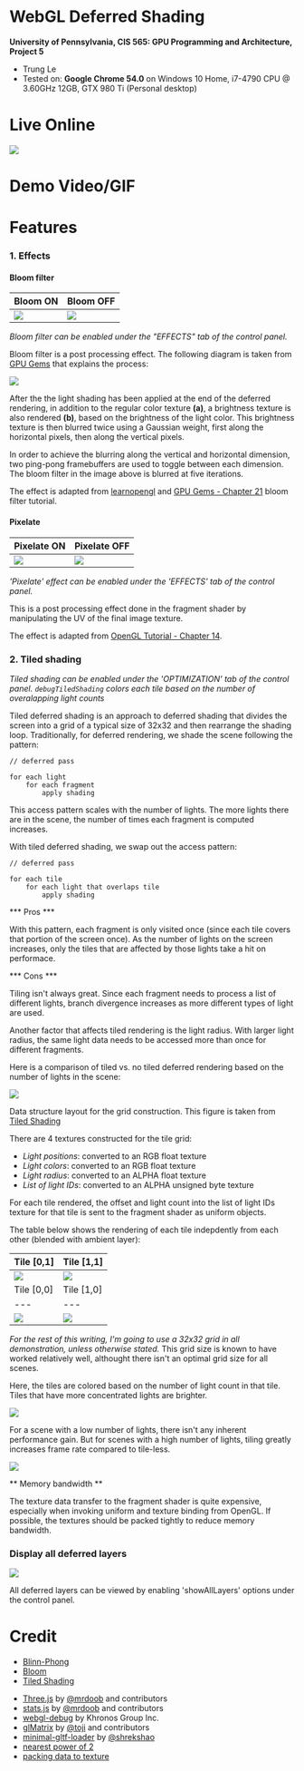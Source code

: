 WebGL Deferred Shading
======================

**University of Pennsylvania, CIS 565: GPU Programming and Architecture, Project 5**

* Trung Le
* Tested on: **Google Chrome 54.0** on
  Windows 10 Home, i7-4790 CPU @ 3.60GHz 12GB, GTX 980 Ti (Personal desktop)

# Live Online

[![](img/100_lights.png)](https://trungtle.github.io/Project5-WebGL-Deferred-Shading-with-glTF/)

# Demo Video/GIF

# Features

### 1. Effects

#### Bloom filter

| **Bloom ON** | **Bloom OFF**|
|---|---|
|![](img/100_lights_bloom.png)|![](img/100_lights_no_bloom.png)|

_Bloom filter can be enabled under the "EFFECTS" tab of the control panel._

Bloom filter is a post processing effect. The following diagram is taken from [GPU Gems](http://http.developer.nvidia.com/GPUGems/gpugems_ch21.html) that explains the process:

![](img/analysis/bloom_filter_diagram.png)

After the the light shading has been applied at the end of the deferred rendering, in addition to the regular color texture **(a)**, a brightness texture is also rendered **(b)**, based on the brightness of the light color. This brightness texture is then blurred twice using a Gaussian weight, first along the horizontal pixels, then along the vertical pixels.

In order to achieve the blurring along the vertical and horizontal dimension, two ping-pong framebuffers are used to toggle between each dimension. The bloom filter in the image above is blurred at five iterations.

The effect is adapted from [learnopengl](http://learnopengl.com/#!Advanced-Lighting/Bloom) and [GPU Gems - Chapter 21](http://http.developer.nvidia.com/GPUGems/gpugems_ch21.html) bloom filter tutorial.

#### Pixelate

| **Pixelate ON** | **Pixelate OFF**|
|---|---|
|![](img/100_lights_pixelate.png)|![](img/100_lights.png)|

_'Pixelate' effect can be enabled under the 'EFFECTS' tab of the control panel._

This is a post processing effect done in the fragment shader by manipulating the UV of the final image texture.

The effect is adapted from [OpenGL Tutorial - Chapter 14](http://www.opengl-tutorial.org/intermediate-tutorials/tutorial-14-render-to-texture/
).

### 2. Tiled shading

_Tiled shading can be enabled under the 'OPTIMIZATION' tab of the control panel. `debugTiledShading` colors each tile based on the number of overalapping light counts_

Tiled deferred shading is an approach to deferred shading that divides the screen into a grid of a typical size of 32x32 and then rearrange the shading loop. Traditionally, for deferred rendering, we shade the scene following the pattern:

```
// deferred pass

for each light
    for each fragment
        apply shading
```

This access pattern scales with the number of lights. The more lights there are in the scene, the number of times each fragment is computed increases.

With tiled deferred shading, we swap out the access pattern:

```
// deferred pass

for each tile
    for each light that overlaps tile
        apply shading
```

*** Pros ***

With this pattern, each fragment is only visited once (since each tile covers that portion of the screen once). As the number of lights on the screen increases, only the tiles that are affected by those lights take a hit on performace.

*** Cons ***

Tiling isn't always great. Since each fragment needs to process a list of different lights, branch divergence increases as more different types of light are used.

Another factor that affects tiled rendering is the light radius. With larger light radius, the same light data needs to be accessed more than once for different fragments.

Here is a comparison of tiled vs. no tiled deferred rendering based on the number of lights in the scene:


![](img/analysis/grid_data_structure.png)

Data structure layout for the grid construction. This figure is taken from [Tiled Shading](http://www.cse.chalmers.se/~uffe/tiled_shading_preprint.pdf)

There are 4 textures constructed for the tile grid:

- _Light positions_: converted to an RGB float texture
- _Light colors_: converted to an RGB float texture
- _Light radius_: converted to an ALPHA float texture
- _List of light IDs_: converted to an ALPHA unsigned byte texture

For each tile rendered, the offset and light count into the list of light IDs texture for that tile is sent to the fragment shader as uniform objects.

The table below shows the rendering of each tile indepdently from each other (blended with ambient layer):

| Tile [0,1] | Tile [1,1] |
| --- | --- |
|![](img/tile_0_1.png)|![](img/tile_1_1.png)|
| Tile [0,0] | Tile [1,0] |
| --- | --- |
|![](img/tile_0_0.png)|![](img/tile_1_0.png)|

_For the rest of this writing, I'm going to use a 32x32 grid in all demonstration, unless otherwise stated._ This grid size is known to have worked relatively well, althought there isn't an optimal grid size for all scenes.

Here, the tiles are colored based on the number of light count in that tile. Tiles that have more concentrated lights are brighter.

![](img/100_lights_tile_color_by_light_count.png)

For a scene with a low number of lights, there isn't any inherent performance gain. But for scenes with a high number of lights, tiling greatly increases frame rate compared to tile-less.

![](img/analysis/tiling_vs_light_count.png)

** Memory bandwidth **

The texture data transfer to the fragment shader is quite expensive, especially when invoking uniform and texture binding from OpenGL. If possible, the textures should be packed tightly to reduce memory bandwidth.

### Display all deferred layers

![](img/all_deferred_layers.png)

All deferred layers can be viewed by enabling 'showAllLayers' options under the control panel.

# Credit

- [Blinn-Phong](http://sunandblackcat.com/tipFullView.php?l=eng&topicid=30&topic=Phong-Lighting)
- [Bloom](http://learnopengl.com/#!Advanced-Lighting/Bloom)
- [Tiled Shading](http://www.cse.chalmers.se/~uffe/tiled_shading_preprint.pdf)
* [Three.js](https://github.com/mrdoob/three.js) by [@mrdoob](https://github.com/mrdoob) and contributors
* [stats.js](https://github.com/mrdoob/stats.js) by [@mrdoob](https://github.com/mrdoob) and contributors
* [webgl-debug](https://github.com/KhronosGroup/WebGLDeveloperTools) by Khronos Group Inc.
* [glMatrix](https://github.com/toji/gl-matrix) by [@toji](https://github.com/toji) and contributors
* [minimal-gltf-loader](https://github.com/shrekshao/minimal-gltf-loader) by [@shrekshao](https://github.com/shrekshao)
* [nearest power of 2](https://bocoup.com/weblog/find-the-closest-power-of-2-with-javascript)
* [packing data to texture](http://stackoverflow.com/questions/17262574/packing-vertex-data-into-a-webgl-texture)
